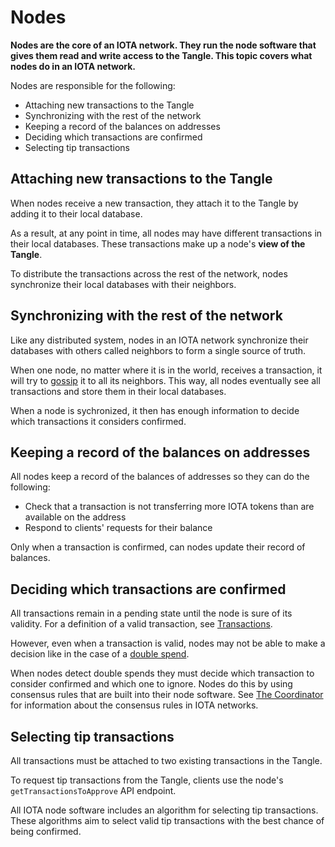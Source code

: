 # Nodes

**Nodes are the core of an IOTA network. They run the node software that gives them read and write access to the Tangle. This topic covers what nodes do in an IOTA network.**

Nodes are responsible for the following:

- Attaching new transactions to the Tangle
- Synchronizing with the rest of the network
- Keeping a record of the balances on addresses
- Deciding which transactions are confirmed
- Selecting tip transactions

## Attaching new transactions to the Tangle

When nodes receive a new transaction, they attach it to the Tangle by adding it to their local database.

As a result, at any point in time, all nodes may have different transactions in their local databases. These transactions make up a node's **view of the Tangle**.

To distribute the transactions across the rest of the network, nodes synchronize their local databases with their neighbors.

## Synchronizing with the rest of the network

Like any distributed system, nodes in an IOTA network synchronize their databases with others called neighbors to form a single source of truth.

When one node, no matter where it is in the world, receives a transaction, it will try to [gossip](../references/glossary.md#gossip) it to all its neighbors. This way, all nodes eventually see all transactions and store them in their local databases.

When a node is sychronized, it then has enough information to decide which transactions it considers confirmed.

## Keeping a record of the balances on addresses

All nodes keep a record of the balances of addresses so they can do the following:

- Check that a transaction is not transferring more IOTA tokens than are available on the address
- Respond to clients' requests for their balance

Only when a transaction is confirmed, can nodes update their record of balances.

## Deciding which transactions are confirmed

All transactions remain in a pending state until the node is sure of its validity. For a definition of a valid transaction, see [Transactions](../understanding-iota/transactions.md).

However, even when a transaction is valid, nodes may not be able to make a decision like in the case of a [double spend](../references/glossary.md#double-spend).

When nodes detect double spends they must decide which transaction to consider confirmed and which one to ignore. Nodes do this by using consensus rules that are built into their node software. See [The Coordinator](../understanding-iota/the-coordinator.md) for information about the consensus rules in IOTA networks.

## Selecting tip transactions

All transactions must be attached to two existing transactions in the Tangle.

To request tip transactions from the Tangle, clients use the node's `getTransactionsToApprove` API endpoint.

All IOTA node software includes an algorithm for selecting tip transactions. These algorithms aim to select valid tip transactions with the best chance of being confirmed.

